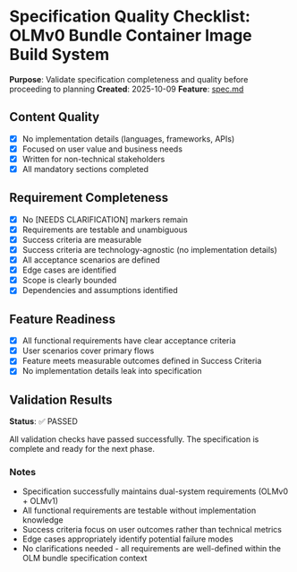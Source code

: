 # Specification Quality Checklist: OLMv0 Bundle Container Image Build System

**Purpose**: Validate specification completeness and quality before proceeding to planning
**Created**: 2025-10-09
**Feature**: [spec.md](../spec.md)

## Content Quality

- [x] No implementation details (languages, frameworks, APIs)
- [x] Focused on user value and business needs
- [x] Written for non-technical stakeholders
- [x] All mandatory sections completed

## Requirement Completeness

- [x] No [NEEDS CLARIFICATION] markers remain
- [x] Requirements are testable and unambiguous
- [x] Success criteria are measurable
- [x] Success criteria are technology-agnostic (no implementation details)
- [x] All acceptance scenarios are defined
- [x] Edge cases are identified
- [x] Scope is clearly bounded
- [x] Dependencies and assumptions identified

## Feature Readiness

- [x] All functional requirements have clear acceptance criteria
- [x] User scenarios cover primary flows
- [x] Feature meets measurable outcomes defined in Success Criteria
- [x] No implementation details leak into specification

## Validation Results

**Status**: ✅ PASSED

All validation checks have passed successfully. The specification is complete and ready for the next phase.

### Notes

- Specification successfully maintains dual-system requirements (OLMv0 + OLMv1)
- All functional requirements are testable without implementation knowledge
- Success criteria focus on user outcomes rather than technical metrics
- Edge cases appropriately identify potential failure modes
- No clarifications needed - all requirements are well-defined within the OLM bundle specification context